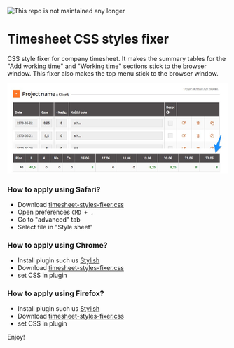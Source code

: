 ![This repo is not maintained any longer](https://img.shields.io/maintenance/no/2025.svg)

# Timesheet CSS styles fixer
CSS style fixer for company timesheet. It makes the summary tables for the "Add working time" and "Working time" sections stick to the browser window. This fixer also makes the top menu stick to the browser window.

![Timesheet style fixer](https://raw.githubusercontent.com/dominikhajduk/timesheet-style-fixer/master/timesheet.jpg "Summary table")

### How to apply using Safari?

- Download [timesheet-styles-fixer.css](https://github.com/dominikhajduk/timesheet-style-fixer/blob/master/timesheet-styles-fixer.css)
- Open preferences `CMD + ,`
- Go to "advanced" tab
- Select file in "Style sheet"

### How to apply using Chrome?
- Install plugin such us [Stylish](https://chrome.google.com/webstore/detail/stylish-custom-themes-for/fjnbnpbmkenffdnngjfgmeleoegfcffe)
- Download [timesheet-styles-fixer.css](https://github.com/dominikhajduk/timesheet-style-fixer/blob/master/timesheet-styles-fixer.css)
- set CSS in plugin

### How to apply using Firefox?
- Install plugin such us [Stylish](https://addons.mozilla.org/pl/firefox/addon/stylish/)
- Download [timesheet-styles-fixer.css](https://github.com/dominikhajduk/timesheet-style-fixer/blob/master/timesheet-styles-fixer.css)
- set CSS in plugin

Enjoy!
